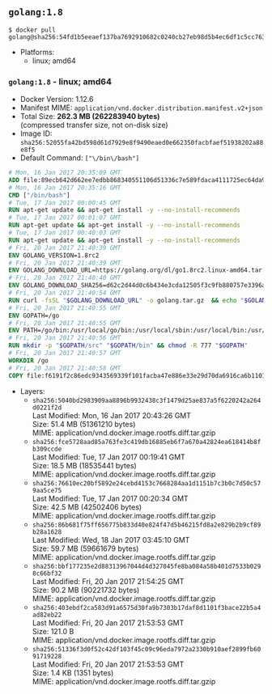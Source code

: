 ## `golang:1.8`

```console
$ docker pull golang@sha256:54fd1b5eeaef137ba7692910682c0240cb27eb98d5b4ec6df1c5cc7631fc1948
```

-	Platforms:
	-	linux; amd64

### `golang:1.8` - linux; amd64

-	Docker Version: 1.12.6
-	Manifest MIME: `application/vnd.docker.distribution.manifest.v2+json`
-	Total Size: **262.3 MB (262283940 bytes)**  
	(compressed transfer size, not on-disk size)
-	Image ID: `sha256:52055fa42bd598d61d7929e8f9490eaed0e662350facbfaef51938202a88e8f5`
-	Default Command: `["\/bin\/bash"]`

```dockerfile
# Mon, 16 Jan 2017 20:35:09 GMT
ADD file:89ecb642d662ee7edbb868340551106d51336c7e589fdaca4111725ec64da957 in / 
# Mon, 16 Jan 2017 20:35:16 GMT
CMD ["/bin/bash"]
# Tue, 17 Jan 2017 00:00:45 GMT
RUN apt-get update && apt-get install -y --no-install-recommends 		ca-certificates 		curl 		wget 	&& rm -rf /var/lib/apt/lists/*
# Tue, 17 Jan 2017 00:01:07 GMT
RUN apt-get update && apt-get install -y --no-install-recommends 		bzr 		git 		mercurial 		openssh-client 		subversion 				procps 	&& rm -rf /var/lib/apt/lists/*
# Tue, 17 Jan 2017 00:40:03 GMT
RUN apt-get update && apt-get install -y --no-install-recommends 		g++ 		gcc 		libc6-dev 		make 		pkg-config 	&& rm -rf /var/lib/apt/lists/*
# Fri, 20 Jan 2017 21:40:39 GMT
ENV GOLANG_VERSION=1.8rc2
# Fri, 20 Jan 2017 21:40:39 GMT
ENV GOLANG_DOWNLOAD_URL=https://golang.org/dl/go1.8rc2.linux-amd64.tar.gz
# Fri, 20 Jan 2017 21:40:40 GMT
ENV GOLANG_DOWNLOAD_SHA256=d62c2d44d0c6b434e3cda12505f3c9fb880757e3396af1e9ba861f7b547cc864
# Fri, 20 Jan 2017 21:40:54 GMT
RUN curl -fsSL "$GOLANG_DOWNLOAD_URL" -o golang.tar.gz 	&& echo "$GOLANG_DOWNLOAD_SHA256  golang.tar.gz" | sha256sum -c - 	&& tar -C /usr/local -xzf golang.tar.gz 	&& rm golang.tar.gz
# Fri, 20 Jan 2017 21:40:55 GMT
ENV GOPATH=/go
# Fri, 20 Jan 2017 21:40:55 GMT
ENV PATH=/go/bin:/usr/local/go/bin:/usr/local/sbin:/usr/local/bin:/usr/sbin:/usr/bin:/sbin:/bin
# Fri, 20 Jan 2017 21:40:56 GMT
RUN mkdir -p "$GOPATH/src" "$GOPATH/bin" && chmod -R 777 "$GOPATH"
# Fri, 20 Jan 2017 21:40:57 GMT
WORKDIR /go
# Fri, 20 Jan 2017 21:40:58 GMT
COPY file:f6191f2c86edc9343569339f101facba47e886e33e29d70da6916ca6b1101a53 in /usr/local/bin/ 
```

-	Layers:
	-	`sha256:5040bd2983909aa8896b9932438c3f1479d25ae837a5f6220242a264d0221f2d`  
		Last Modified: Mon, 16 Jan 2017 20:43:26 GMT  
		Size: 51.4 MB (51361210 bytes)  
		MIME: application/vnd.docker.image.rootfs.diff.tar.gzip
	-	`sha256:fce5728aad85a763fe3c419db16885eb6f7a670a42824ea618414b8fb309ccde`  
		Last Modified: Tue, 17 Jan 2017 00:19:41 GMT  
		Size: 18.5 MB (18535441 bytes)  
		MIME: application/vnd.docker.image.rootfs.diff.tar.gzip
	-	`sha256:76610ec20bf5892e24cebd4153c7668284aa1d1151b7c3b0c7d50c579aa5ce75`  
		Last Modified: Tue, 17 Jan 2017 00:20:34 GMT  
		Size: 42.5 MB (42502406 bytes)  
		MIME: application/vnd.docker.image.rootfs.diff.tar.gzip
	-	`sha256:86b681f75ff656775b833d40e824f47d5b46215fd8a2e829b2b9cf89b28a1628`  
		Last Modified: Wed, 18 Jan 2017 03:45:10 GMT  
		Size: 59.7 MB (59661679 bytes)  
		MIME: application/vnd.docker.image.rootfs.diff.tar.gzip
	-	`sha256:bbf177235e2d88313967044d4d327045fe8ba084a58b401d7533b0298c66bf32`  
		Last Modified: Fri, 20 Jan 2017 21:54:25 GMT  
		Size: 90.2 MB (90221732 bytes)  
		MIME: application/vnd.docker.image.rootfs.diff.tar.gzip
	-	`sha256:403ebdf2ca583d91a6575d30fa9b7303b17daf8d1101f3bace22b5a4ad82eb22`  
		Last Modified: Fri, 20 Jan 2017 21:53:53 GMT  
		Size: 121.0 B  
		MIME: application/vnd.docker.image.rootfs.diff.tar.gzip
	-	`sha256:51336f3d0f52c42df103f45c09c96eda7972a2330b910aef2899fb6091719228`  
		Last Modified: Fri, 20 Jan 2017 21:53:53 GMT  
		Size: 1.4 KB (1351 bytes)  
		MIME: application/vnd.docker.image.rootfs.diff.tar.gzip

